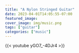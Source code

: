 ```yaml
---
title: "A Nylon Stringed Guitar"
date: 2023-04-01T14:05:55-07:00
featured_image:
cover_image: img/music.png
tags: ["guitar"]
categories: ["music"]
---
```


{{< youtube yGO7_-4DJr4 >}}
